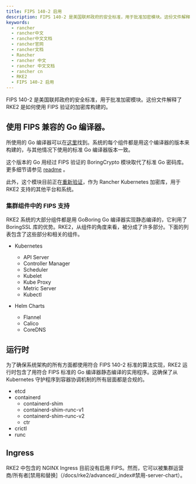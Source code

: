 ```yaml
---
title: FIPS 140-2 启用
description: FIPS 140-2 是美国联邦政府的安全标准，用于批准加密模块。这份文件解释了 RKE2 是如何使用 FIPS 验证的加密库构建的。
keywords:
  - rancher
  - rancher中文
  - rancher中文文档
  - rancher官网
  - rancher文档
  - Rancher
  - rancher 中文
  - rancher 中文文档
  - rancher cn
  - RKE2
  - FIPS 140-2 启用
---
```



FIPS 140-2 是美国联邦政府的安全标准，用于批准加密模块。这份文件解释了 RKE2 是如何使用 FIPS 验证的加密库构建的。

## 使用 FIPS 兼容的 Go 编译器。

所使用的 Go 编译器可以在[这里](https://hub.docker.com/u/goboring)找到。系统的每个组件都是用这个编译器的版本来构建的，与其他情况下使用的标准 Go 编译器版本一致。

这个版本的 Go 用经过 FIPS 验证的 BoringCrypto 模块取代了标准 Go 密码库。更多细节请参见 [readme](https://github.com/golang/go/blob/dev.boringcrypto/README.boringcrypto.md) 。

此外，这个模块目前正在[重新验证](https://docs.rke2.io/assets/fips_engagement.pdf)，作为 Rancher Kubernetes 加密库，用于 RKE2 支持的其他平台和系统。

### 集群组件中的 FIPS 支持

RKE2 系统的大部分组件都是用 GoBoring Go 编译器实现静态编译的，它利用了 BoringSSL 库的优势。RKE2，从组件的角度来看，被分成了许多部分。下面的列表包含了这些部分和相关的组件。

- Kubernetes

  - API Server
  - Controller Manager
  - Scheduler
  - Kubelet
  - Kube Proxy
  - Metric Server
  - Kubectl

- Helm Charts
  - Flannel
  - Calico
  - CoreDNS

## 运行时

为了确保系统架构的所有方面都使用符合 FIPS 140-2 标准的算法实现，RKE2 运行时包含了用符合 FIPS 标准的 Go 编译器静态编译的实用程序。这确保了从 Kubernetes 守护程序到容器协调机制的所有层面都是合规的。

- etcd
- containerd
  - containerd-shim
  - containerd-shim-runc-v1
  - containerd-shim-runc-v2
  - ctr
- crictl
- runc

## Ingress

RKE2 中包含的 NGINX Ingress 目前没有启用 FIPS。然而，它可以被集群运营商/所有者[禁用和替换]（/docs/rke2/advanced/_index#禁用-server-chart）。
